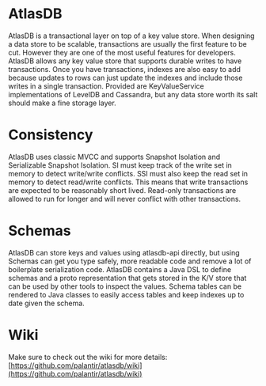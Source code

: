 # AtlasDB
AtlasDB is a transactional layer on top of a key value store.  When designing a
data store to be scalable, transactions are usually the first feature to be
cut.  However they are one of the most useful features for developers.  AtlasDB
allows any key value store that supports durable writes to have transactions.
Once you have transactions, indexes are also easy to add because updates to
rows can just update the indexes and include those writes in a single
transaction.  Provided are KeyValueService implementations of LevelDB and
Cassandra, but any data store worth its salt should make a fine storage layer.

# Consistency
AtlasDB uses classic MVCC and supports Snapshot Isolation and Serializable
Snapshot Isolation.  SI must keep track of the write set in memory to detect
write/write conflicts.  SSI must also keep the read set in memory to detect
read/write conflicts.  This means that write transactions are expected to be
reasonably short lived.  Read-only transactions are allowed to run for longer
and will never conflict with other transactions.

# Schemas
AtlasDB can store keys and values using atlasdb-api directly, but using Schemas can
get you type safely, more readable code and remove a lot of boilerplate
serialization code.  AtlasDB contains a Java DSL to define schemas and a proto
representation that gets stored in the K/V store that can be used by other
tools to inspect the values.  Schema tables can be rendered to Java classes to
easily access tables and keep indexes up to date given the schema.

# Wiki
Make sure to check out the wiki for more details: [https://github.com/palantir/atlasdb/wiki](https://github.com/palantir/atlasdb/wiki)
